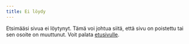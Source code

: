 ```yaml
---
title: Ei löydy
---
```


Etsimääsi sivua ei löytynyt. Tämä voi johtua siitä, että sivu on poistettu tai
sen osoite on muuttunut. Voit palata [etusivulle](/).
